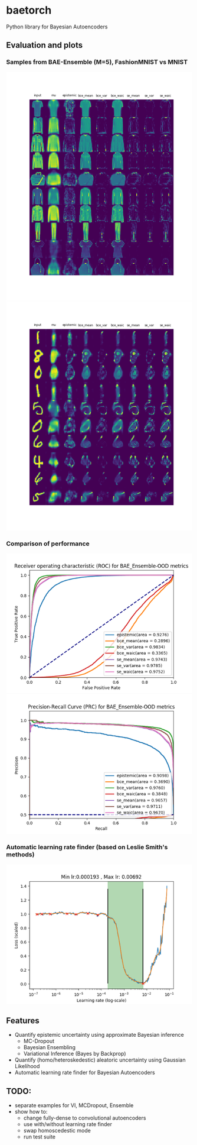 # baetorch
Python library for Bayesian Autoencoders

## Evaluation and plots
### Samples from BAE-Ensemble (M=5), FashionMNIST vs MNIST
![ID](https://github.com/bangxiangyong/baetorch/blob/master/github_figures/ID-samples.png)
![OOD](https://github.com/bangxiangyong/baetorch/blob/master/github_figures/OOD-samples.png)

### Comparison of performance 
![ROC](https://github.com/bangxiangyong/baetorch/blob/master/github_figures/ROC.png)
![PRC](https://github.com/bangxiangyong/baetorch/blob/master/github_figures/PRC.png)

### Automatic learning rate finder (based on Leslie Smith's methods)
![Auto-learning-rate](https://github.com/bangxiangyong/baetorch/blob/master/github_figures/auto-learning-rate-finder.png)

## Features
- Quantify epistemic uncertainty using approximate Bayesian inference
  - MC-Dropout
  - Bayesian Ensembling
  - Variational Inference (Bayes by Backprop)
- Quantify (homo/heteroskedestic) aleatoric uncertainty using Gaussian Likelihood
- Automatic learning rate finder for Bayesian Autoencoders


## TODO:
- separate examples for VI, MCDropout, Ensemble
- show how to:
  - change fully-dense to convolutional autoencoders
  - use with/without learning rate finder
  - swap homoscedestic mode
  - run test suite

